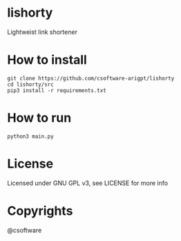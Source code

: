 # lishorty

Lightweist link shortener

# How to install

```
git clone https://github.com/csoftware-arigpt/lishorty
cd lishorty/src
pip3 install -r requirements.txt
```

# How to run

```
python3 main.py
```

# License

Licensed under GNU GPL v3, see LICENSE for more info

# Copyrights

@csoftware
